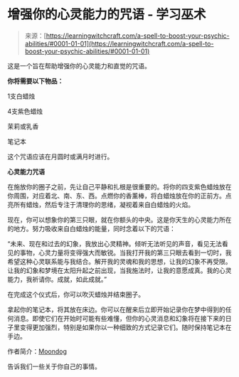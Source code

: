 <!--yml

分类：未分类

日期：2024-06-12 18:16:34

-->

# 增强你的心灵能力的咒语 - 学习巫术

> 来源：[https://learningwitchcraft.com/a-spell-to-boost-your-psychic-abilities/#0001-01-01](https://learningwitchcraft.com/a-spell-to-boost-your-psychic-abilities/#0001-01-01)

这是一个旨在帮助增强你的心灵能力和直觉的咒语。

**你将需要以下物品：**

1支白蜡烛

4支紫色蜡烛

茉莉或乳香

笔记本

这个咒语应该在月圆时或满月时进行。

**心灵能力咒语**

在施放你的圈子之前，先让自己平静和扎根是很重要的。将你的四支紫色蜡烛放在你周围，对应着北、南、东、西。点燃你的香薰棒，将白蜡烛放在你的正前方。点亮所有蜡烛，然后专注于清理你的思绪，凝视着来自白蜡烛的火焰。

现在，你可以想象你的第三只眼，就在你额头的中央。这是你天生的心灵能力所在的地方。努力吸收来自白蜡烛的能量，同时念着以下的咒语：

“未来、现在和过去的幻象，我放出心灵精神。倾听无法听见的声音，看见无法看见的事物，心灵力量将变得强大而敏锐。当我打开我的第三只眼去看到一切时，我希望这种心灵联系能与我结合。解开我的灵魂和我的思想，让我的幻象不再受限。让我的幻象和梦境在太阳升起之前出现，当我施法时，让我的意愿成真。我的心灵能力，我祈请你。成就，如此成就。”

在完成这个仪式后，你可以吹灭蜡烛并结束圈子。

拿起你的笔记本，将其放在床边。你可以在醒来后立即开始记录你在梦中得到的任何消息。即使它们在开始时可能有些难懂，但你的心灵消息和幻象将在接下来的日子里变得更加强烈，特别是如果你以一种细致的方式记录它们。随时保持笔记本在手边。

作者简介：[Moondog](https://learningwitchcraft.com/profile/?tthayer/)

告诉我们一些关于你自己的事情。
